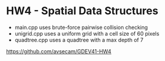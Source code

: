 # HW4 - Spatial Data Structures

- main.cpp uses brute-force pairwise collision checking
- unigrid.cpp uses a uniform grid with a cell size of 60 pixels
- quadtree.cpp uses a quadtree with a max depth of 7
  
https://github.com/avsecam/GDEV41-HW4